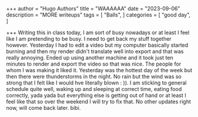 +++
author = "Hugo Authors"
title = "WAAAAAA"
date = "2023-09-06"
description = "MORE writeups"
tags = [
    "Balls",
]
categories = [
    "good day",
]

+++
Writing this in class today, I am sort of busy nowadays or at least I feel like I am pretending to be busy. I need to get back my stuff together however. Yesterday I had to edit a video but my computer basically started burning and then my render didn't translate well into export and that was really annoying. Ended up using another machine and it took just ten minutes to render and export the video so that was nice. The people for whom I was making it liked it. Yesterday was the hottest day of the week but then there were thunderstorms in the night. No rain but the wind was so strong that I felt like I would hve literally blown : )). I am sticking to general schedule quite well, waking up and sleeping at correct time, eating food correctly, yada yada but everything else is getting out of hand or at least I feel like that so over the weekend I will try to fix that. 
No other updates right now, will come back later. bibi.
